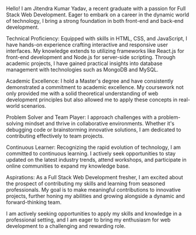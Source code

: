Hello! I am Jitendra Kumar Yadav, a recent graduate with a passion for Full Stack Web Development. Eager to embark on a career in the dynamic world of technology, I bring a strong foundation in both front-end and back-end development.

Technical Proficiency:
Equipped with skills in HTML, CSS, and JavaScript, I have hands-on experience crafting interactive and responsive user interfaces. My knowledge extends to utilizing frameworks like React.js for front-end development and Node.js for server-side scripting. Through academic projects, I have gained practical insights into database management with technologies such as MongoDB and MySQL.

Academic Excellence:
I hold a Master's degree and have consistently demonstrated a commitment to academic excellence. My coursework not only provided me with a solid theoretical understanding of web development principles but also allowed me to apply these concepts in real-world scenarios.

Problem Solver and Team Player:
I approach challenges with a problem-solving mindset and thrive in collaborative environments. Whether it's debugging code or brainstorming innovative solutions, I am dedicated to contributing effectively to team projects.

Continuous Learner:
Recognizing the rapid evolution of technology, I am committed to continuous learning. I actively seek opportunities to stay updated on the latest industry trends, attend workshops, and participate in online communities to expand my knowledge base.

Aspirations:
As a Full Stack Web Development fresher, I am excited about the prospect of contributing my skills and learning from seasoned professionals. My goal is to make meaningful contributions to innovative projects, further honing my abilities and growing alongside a dynamic and forward-thinking team.

I am actively seeking opportunities to apply my skills and knowledge in a professional setting, and I am eager to bring my enthusiasm for web development to a challenging and rewarding role.
